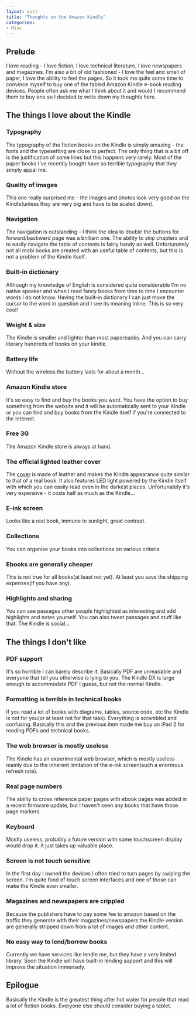 ```yaml
---
layout: post
title: "Thoughts on the Amazon Kindle"
categories:
- Misc
---
```


## Prelude

I love reading - I love fiction, I love technical literature, I love
newspapers and magazines. I'm also a bit of old fashioned - I love the
feel and smell of paper, I love the ability to feel the pages. So it
took me quite some time to convince myself to buy one of the fabled
Amazon Kindle e-book reading devices. People often ask me what I think
about it and would I recommend them to buy one so I decided to write
down my thoughts here.

## The things I love about the Kindle

### Typography

The typography of the fiction books on the Kindle is simply amazing -
the fonts and the typesetting are close to perfect. The only thing
that is a bit off is the justification of some lines but this happens
very rarely. Most of the paper books I've recently bought have so
terrible typography that they simply appal me.

### Quality of images

This one really surprised me - the images and photos look very good on
the Kindle(unless they are very big and have to be scaled down).

### Navigation

The navigation is outstanding - I think the idea to double the buttons
for forward/backward page was a brilliant one. The ability to skip
chapters and to easily navigate the table of contents is fairly handy
as well. Unfortunately not all mobi books are created with an useful
table of contents, but this is not a problem of the Kindle itself.

### Built-in dictionary

Although my knowledge of English is considered quite considerable I'm
no native speaker and when I read fancy books from time to time I
encounter words I do not know. Having the built-in dictionary I can
just move the cursor to the word in question and I see its meaning
inline. This is so very cool!

### Weight & size

The Kindle is smaller and lighter than most paperbacks. And you can
carry literary hundreds of books on your kindle.

### Battery life

Without the wireless the battery lasts for about a month...

### Amazon Kindle store

It's so easy to find and buy the books you want. You have the option
to buy something from the website and it will be automatically sent to
your Kindle or you can find and buy books from the Kindle itself if
you're connected to the Internet.

### Free 3G

The Amazon Kindle store is always at hand.

### The official lighted leather cover

The
[cover](http://www.amazon.co.uk/Kindle-Lighted-Leather-Display-Generation/dp/B003DZ165W/ref=sr_1_1?ie=UTF8&qid=1303826907&sr=8-1)
is made of leather and makes the Kindle appearance quite similar to
that of a real book. It also features LED light powered by the Kindle
itself with which you can easily read even in the darkest
places. Unfortunately it's very expensive - it costs half as much as
the Kindle...

### E-ink screen

Looks like a real book, immune to sunlight, great contrast.

### Collections

You can organise your books into collections on various criteria.

### Ebooks are generally cheaper

This is not true for all books(at least not yet). At least you save
the shipping expenses(if you have any).

### Highlights and sharing

You can see passages other people highlighted as interesting and add
highlights and notes yourself. You can also tweet passages and stuff
like that. The Kindle is social...

## The things I don't like

### PDF support

It's so horrible I can barely describe it. Basically PDF are
unreadable and everyone that tell you otherwise is lying to you. The
Kindle DX is large enough to accommodate PDF I guess, but not the
normal Kindle.

### Formatting is terrible in technical books

If you read a lot of books with diagrams, tables, source code, etc the
Kindle is not for you(or at least not for that task). Everything is
scrambled and confusing. Basically this and the previous item made me
buy an iPad 2 for reading PDFs and technical books.

### The web browser is mostly useless

The Kindle has an experimental web browser, which is mostly useless
mainly due to the inherent limitation of the e-ink screen(such a
enormous refresh rate).

### Real page numbers

The ability to cross reference paper pages with ebook pages was added
in a recent firmware update, but I haven't seen any books that have
those page markers.

### Keyboard

Mostly useless, probably a future version with some touchscreen
display would drop it. It just takes up valuable place.

### Screen is not touch sensitive

In the first day I owned the devices I often tried to turn pages by
swiping the screen. I'm quite fond of touch screen interfaces and one
of those can make the Kindle even smaller.

### Magazines and newspapers are crippled

Because the publishers have to pay some fee to amazon based on the
traffic they generate with their magazines/newspapers the Kindle
version are generally stripped down from a lot of images and other
content.

### No easy way to lend/borrow books

Currently we have services like lendle.me, but they have a very
limited library. Soon the Kindle will have built-in lending support
and this will improve the situation immensely.

## Epilogue

Basically the Kindle is the greatest thing after hot water for people
that read a lot of fiction books. Everyone else should consider buying
a tablet.
